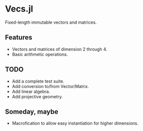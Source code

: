 # Vecs.jl

Fixed-length immutable vectors and matrices.


## Features

- Vectors and matrices of dimension 2 through 4.
- Basic arithmetic operations.


## TODO

- Add a complete test suite.
- Add conversion to/from Vector/Matrix.
- Add linear algebra.
- Add projective geometry.


## Someday, maybe

- Macrofication to allow easy instantiation for higher dimensions.
